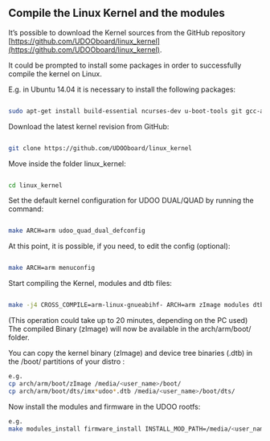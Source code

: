 ## Compile the Linux Kernel and the modules

It’s possible to download the Kernel sources from the GitHub repository [https://github.com/UDOOboard/linux_kernel](https://github.com/UDOOboard/linux_kernel).

It could be prompted to install some packages in order to successfully compile the kernel on Linux.

E.g. in Ubuntu 14.04 it is necessary to install the following packages:

```bash

sudo apt-get install build-essential ncurses-dev u-boot-tools git gcc-arm-linux-gnueabihf

```

Download the latest kernel revision from GitHub:

```bash

git clone https://github.com/UDOOboard/linux_kernel

```

Move inside the folder linux_kernel:

```bash

cd linux_kernel

```

Set the default kernel configuration for UDOO DUAL/QUAD by running the command:

```bash

make ARCH=arm udoo_quad_dual_defconfig

```

At this point, it is possible, if you need, to edit the config (optional):

```bash

make ARCH=arm menuconfig

```

Start compiling the Kernel, modules and dtb files:

```bash

make -j4 CROSS_COMPILE=arm-linux-gnueabihf- ARCH=arm zImage modules dtbs


```

(This operation could take up to 20 minutes, depending on the PC used) The compiled Binary (zImage) will now be available in the arch/arm/boot/ folder.

You can copy the kernel binary (zImage) and device tree binaries (.dtb) in the /boot/ partitions of your distro :

```bash
e.g.
cp arch/arm/boot/zImage /media/<user_name>/boot/
cp arch/arm/boot/dts/imx*udoo*.dtb /media/<user_name>/boot/dts/

```

Now install the modules and firmware in the UDOO rootfs:

```bash
e.g.
make modules_install firmware_install INSTALL_MOD_PATH=/media/<user_name>/udoobuntu/ CROSS_COMPILE=arm-linux-gnueabihf- ARCH=arm

```
